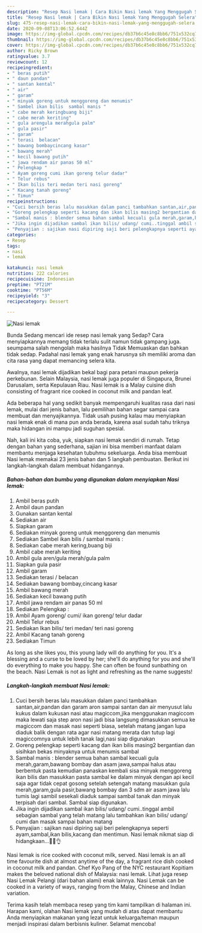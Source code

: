```yaml
---
description: "Resep Nasi lemak | Cara Bikin Nasi lemak Yang Menggugah Selera"
title: "Resep Nasi lemak | Cara Bikin Nasi lemak Yang Menggugah Selera"
slug: 475-resep-nasi-lemak-cara-bikin-nasi-lemak-yang-menggugah-selera
date: 2020-09-08T13:06:52.644Z
image: https://img-global.cpcdn.com/recipes/db37b6c45e8c8bb6/751x532cq70/nasi-lemak-foto-resep-utama.jpg
thumbnail: https://img-global.cpcdn.com/recipes/db37b6c45e8c8bb6/751x532cq70/nasi-lemak-foto-resep-utama.jpg
cover: https://img-global.cpcdn.com/recipes/db37b6c45e8c8bb6/751x532cq70/nasi-lemak-foto-resep-utama.jpg
author: Ricky Brown
ratingvalue: 3.7
reviewcount: 12
recipeingredient:
- " beras putih"
- " daun pandan"
- " santan kental"
- " air"
- " garam"
- " minyak goreng untuk menggoreng dan menumis"
- " Sambel ikan bilis  sambal manis "
- " cabe merah keringbuang biji"
- " cabe merah keriting"
- " gula arengula merahgula palm"
- " gula pasir"
- " garam"
- " terasi  belacan"
- " bawang bombaycincang kasar"
- " bawang merah"
- " kecil bawang putih"
- " jawa rendam air panas 50 ml"
- " Pelengkap "
- " Ayam goreng cumi ikan goreng telur dadar"
- " Telur rebus"
- " Ikan bilis teri medan teri nasi goreng"
- " Kacang tanah goreng"
- " Timun"
recipeinstructions:
- "Cuci bersih beras lalu masukkan dalam panci tambahkan santan,air,pandan dan garam aron sampai santan dan air menyusut lalu kukus dalam kukusan nasi atau magiccom,jika menggunakan magiccom maka lewati saja step aron nasi jadi bisa langsung dimasukkan semua ke magiccom dan masak nasi seperti biasa, setelah matang jangan lupa diaduk balik dengan rata agar nasi matang merata dan tutup lagi magiccomnya untuk lebih tanak lagi,nasi siap digunakan"
- "Goreng pelengkap seperti kacang dan ikan bilis masing2 bergantian dan sisihkan bekas minyaknya untuk menumis sambal"
- "Sambal manis : blender semua bahan sambal kecuali gula merah,garam,bawang bombay dan asam jawa,sampai halus atau berbentuk pasta kemudian panaskan kembali sisa minyak menggoreng ikan bilis dan masukkan pasta sambal ke dalam minyak dengan api kecil saja agar tidak cepat gosong setelah setengah matang masukkan gula merah,garam,gula pasir,bawang bombay dan 3 sdm air asam jawa lalu tumis lagi sambil sesekali diaduk sampai sambal tanak dan minyak terpisah dari sambal. Sambal siap digunakan."
- "Jika ingin dijadikan sambal ikan bilis/ udang/ cumi..tinggal ambil sebagian sambal yang telah matang lalu tambahkan ikan bilis/ udang/ cumi dan masak sampai bahan matang"
- "Penyajian : sajikan nasi dipiring saji beri pelengkapnya seperti ayam,sambal,ikan bilis,kacang dan mentimun. Nasi lemak nikmat siap di hidangkaan...🍛😋👌"
categories:
- Resep
tags:
- nasi
- lemak

katakunci: nasi lemak 
nutrition: 222 calories
recipecuisine: Indonesian
preptime: "PT21M"
cooktime: "PT56M"
recipeyield: "3"
recipecategory: Dessert

---
```



![Nasi lemak](https://img-global.cpcdn.com/recipes/db37b6c45e8c8bb6/751x532cq70/nasi-lemak-foto-resep-utama.jpg)

Bunda Sedang mencari ide resep nasi lemak yang Sedap? Cara menyiapkannya memang tidak terlalu sulit namun tidak gampang juga. seumpama salah mengolah maka hasilnya Tidak Memuaskan dan bahkan tidak sedap. Padahal nasi lemak yang enak harusnya sih memiliki aroma dan cita rasa yang dapat memancing selera kita.

Awalnya, nasi lemak dijadikan bekal bagi para petani maupun pekerja perkebunan. Selain Malaysia, nasi lemak juga populer di Singapura, Brunei Darusalam, serta Kepulauan Riau. Nasi lemak is a Malay cuisine dish consisting of fragrant rice cooked in coconut milk and pandan leaf.

Ada beberapa hal yang sedikit banyak mempengaruhi kualitas rasa dari nasi lemak, mulai dari jenis bahan, lalu pemilihan bahan segar sampai cara membuat dan menyajikannya. Tidak usah pusing kalau mau menyiapkan nasi lemak enak di mana pun anda berada, karena asal sudah tahu triknya maka hidangan ini mampu jadi suguhan spesial.


Nah, kali ini kita coba, yuk, siapkan nasi lemak sendiri di rumah. Tetap dengan bahan yang sederhana, sajian ini bisa memberi manfaat dalam membantu menjaga kesehatan tubuhmu sekeluarga. Anda bisa membuat Nasi lemak memakai 23 jenis bahan dan 5 langkah pembuatan. Berikut ini langkah-langkah dalam membuat hidangannya.

<!--inarticleads1-->

##### Bahan-bahan dan bumbu yang digunakan dalam menyiapkan Nasi lemak:

1. Ambil  beras putih
1. Ambil  daun pandan
1. Gunakan  santan kental
1. Sediakan  air
1. Siapkan  garam
1. Sediakan  minyak goreng untuk menggoreng dan menumis
1. Sediakan  Sambel ikan bilis / sambal manis :
1. Sediakan  cabe merah kering,buang biji
1. Ambil  cabe merah keriting
1. Ambil  gula aren/gula merah/gula palm
1. Siapkan  gula pasir
1. Ambil  garam
1. Sediakan  terasi / belacan
1. Sediakan  bawang bombay,cincang kasar
1. Ambil  bawang merah
1. Sediakan  kecil bawang putih
1. Ambil  jawa rendam air panas 50 ml
1. Sediakan  Pelengkap :
1. Ambil  Ayam goreng/ cumi/ ikan goreng/ telur dadar
1. Ambil  Telur rebus
1. Sediakan  Ikan bilis/ teri medan/ teri nasi goreng
1. Ambil  Kacang tanah goreng
1. Sediakan  Timun


As long as she likes you, this young lady will do anything for you. It&#39;s a blessing and a curse to be loved by her; she&#39;ll do anything for you and she&#39;ll do everything to make you happy. She can often be found sunbathing on the beach. Nasi Lemak is not as light and refreshing as the name suggests! 

<!--inarticleads2-->

##### Langkah-langkah membuat Nasi lemak:

1. Cuci bersih beras lalu masukkan dalam panci tambahkan santan,air,pandan dan garam aron sampai santan dan air menyusut lalu kukus dalam kukusan nasi atau magiccom,jika menggunakan magiccom maka lewati saja step aron nasi jadi bisa langsung dimasukkan semua ke magiccom dan masak nasi seperti biasa, setelah matang jangan lupa diaduk balik dengan rata agar nasi matang merata dan tutup lagi magiccomnya untuk lebih tanak lagi,nasi siap digunakan
1. Goreng pelengkap seperti kacang dan ikan bilis masing2 bergantian dan sisihkan bekas minyaknya untuk menumis sambal
1. Sambal manis : blender semua bahan sambal kecuali gula merah,garam,bawang bombay dan asam jawa,sampai halus atau berbentuk pasta kemudian panaskan kembali sisa minyak menggoreng ikan bilis dan masukkan pasta sambal ke dalam minyak dengan api kecil saja agar tidak cepat gosong setelah setengah matang masukkan gula merah,garam,gula pasir,bawang bombay dan 3 sdm air asam jawa lalu tumis lagi sambil sesekali diaduk sampai sambal tanak dan minyak terpisah dari sambal. Sambal siap digunakan.
1. Jika ingin dijadikan sambal ikan bilis/ udang/ cumi..tinggal ambil sebagian sambal yang telah matang lalu tambahkan ikan bilis/ udang/ cumi dan masak sampai bahan matang
1. Penyajian : sajikan nasi dipiring saji beri pelengkapnya seperti ayam,sambal,ikan bilis,kacang dan mentimun. Nasi lemak nikmat siap di hidangkaan...🍛😋👌


Nasi lemak is rice cooked with coconut milk, served. Nasi lemak is an all time favourite dish at almost anytime of the day, a fragrant rice dish cooked in coconut milk and pandan. Chef Kyo Pang of the NYC restaurant Kopitiam makes the beloved national dish of Malaysia: nasi lemak. Lihat juga resep Nasi Lemak Pelangi (dari bahan alami) enak lainnya. Nasi Lemak can be cooked in a variety of ways, ranging from the Malay, Chinese and Indian variation. 

Terima kasih telah membaca resep yang tim kami tampilkan di halaman ini. Harapan kami, olahan Nasi lemak yang mudah di atas dapat membantu Anda menyiapkan makanan yang lezat untuk keluarga/teman maupun menjadi inspirasi dalam berbisnis kuliner. Selamat mencoba!

